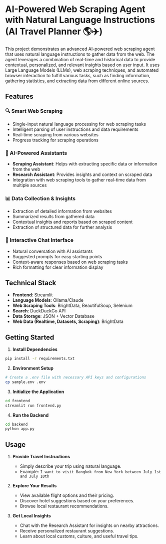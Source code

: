 # AI-Powered Web Scraping Agent with Natural Language Instructions (AI Travel Planner 🌎✈️)

This project demonstrates an advanced AI-powered web scraping agent that uses natural language instructions to gather data from the web. The agent leverages a combination of real-time and historical data to provide contextual, personalized, and relevant insights based on user input. It uses Large Language Models (LLMs), web scraping techniques, and automated browser interaction to fulfill various tasks, such as finding information, gathering statistics, and extracting data from different online sources.

## Features

### 🔍 Smart Web Scraping
- Single-input natural language processing for web scraping tasks
- Intelligent parsing of user instructions and data requirements
- Real-time scraping from various websites
- Progress tracking for scraping operations

### 🤖 AI-Powered Assistants
- **Scraping Assistant**: Helps with extracting specific data or information from the web
- **Research Assistant**: Provides insights and context on scraped data
- Integration with web scraping tools to gather real-time data from multiple sources

### 📊 Data Collection & Insights
- Extraction of detailed information from websites
- Summarized results from gathered data
- Contextual insights and reports based on scraped content
- Extraction of structured data for further analysis

### 💬 Interactive Chat Interface
- Natural conversation with AI assistants
- Suggested prompts for easy starting points
- Context-aware responses based on web scraping tasks
- Rich formatting for clear information display

## Technical Stack

- **Frontend**: Streamlit
- **Language Models**: Ollama/Claude
- **Web Scraping Tools**: BrightData, BeautifulSoup, Selenium
- **Search**: DuckDuckGo API
- **Data Storage**: JSON + Vector Database
- **Web Data (Realtime, Datasets, Scraping)**: BrightData

## Getting Started

1. **Install Dependencies**
```bash
pip install -r requirements.txt
```

2. **Environment Setup**
```bash
# Create a .env file with necessary API keys and configurations
cp sample.env .env
```

3. **Initialize the Application**
```bash
cd frontend
streamlit run frontend.py
```

4. **Run the Backend**
```bash
cd backend
python app.py
```

## Usage

1. **Provide Travel Instructions**
   - Simply describe your trip using natural language.
   - Example: `I want to visit Bangkok from New York between July 1st and July 10th`

2. **Explore Your Results**
   - View available flight options and their pricing.
   - Discover hotel suggestions based on your preferences.
   - Browse local restaurant recommendations.

3. **Get Local Insights**
   - Chat with the Research Assistant for insights on nearby attractions.
   - Receive personalized restaurant suggestions.
   - Learn about local customs, culture, and useful travel tips.

